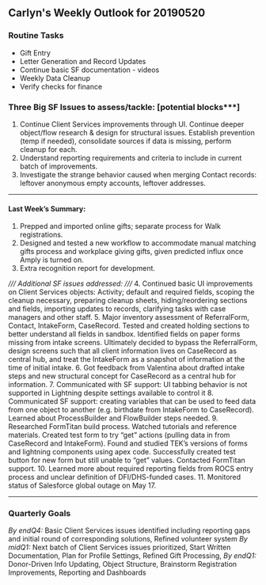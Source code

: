 ## Carlyn's Weekly Outlook for 20190520
### Routine Tasks
* Gift Entry
* Letter Generation and Record Updates
* Continue basic SF documentation - videos
* Weekly Data Cleanup
* Verify checks for finance

### Three Big SF Issues to assess/tackle: [potential blocks***]
1. Continue Client Services improvements through UI.  Continue deeper object/flow research & design for structural issues.  Establish prevention (temp if needed), consolidate sources if data is missing, perform cleanup for each.
2. Understand reporting requirements and criteria to include in current batch of improvements.
3. Investigate the strange behavior caused when merging Contact records: leftover anonymous empty accounts, leftover addresses.

- - - -
#### Last Week’s Summary:
1. Prepped and imported online gifts; separate process for Walk registrations.
2. Designed and tested a new workflow to accommodate manual matching gifts process and workplace giving gifts, given predicted influx once Amply is turned on.
3. Extra recognition report for development.

*/// Additional SF issues addressed: ///*
4. Continued basic UI improvements on Client Services objects: Activity; default and required fields, scoping the cleanup necessary, preparing cleanup sheets, hiding/reordering sections and fields, importing updates to records, clarifying tasks with case managers and other staff.
5. Major inventory assessment of ReferralForm, Contact, IntakeForm, CaseRecord.  Tested and created holding sections to better understand all fields in sandbox.  Identified fields on paper forms missing from intake screens.  Ultimately decided to bypass the ReferralForm, design screens such that all client information lives on CaseRecord as central hub, and treat the IntakeForm as a snapshot of information at the time of initial intake.
6. Got feedback from Valentina about drafted intake steps and new structural concept for CaseRecord as a central hub for information.
7. Communicated with SF support: UI tabbing behavior is not supported in Lightning despite settings available to control it
8. Communicated SF support: creating variables that can be used to feed data from one object to another (e.g. birthdate from IntakeForm to CaseRecord).  Learned about ProcessBuilder and FlowBuilder steps needed.
9. Researched FormTitan build process.  Watched tutorials and reference materials.  Created test form to try “get” actions (pulling data in from CaseRecord and IntakeForm).  Found and studied TEK’s versions of forms and lightning components using apex code.  Successfully created test button for new form but still unable to “get” values.  Contacted FormTitan support.
10. Learned more about required reporting fields from ROCS entry process and unclear definition of DFI/DHS-funded cases.
11. Monitored status of Salesforce global outage on May 17.

- - - -
### Quarterly Goals
*By endQ4:* Basic Client Services issues identified including reporting gaps and initial round of corresponding solutions, Refined volunteer system
*By midQ1:* Next batch of Client Services issues prioritized, Start Written Documentation, Plan for Profile Settings, Refined Gift Processing,
*By endQ1:* Donor-Driven Info Updating, Object Structure, Brainstorm Registration Improvements, Reporting and Dashboards